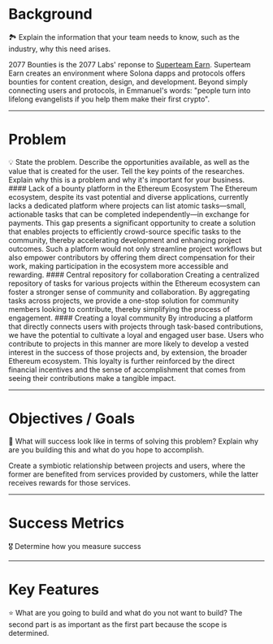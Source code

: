 
# Background

<aside> 🏞️ Explain the information that your team needs to know, such as the industry, why this need arises.</aside>

2077 Bounties is the 2077 Labs' reponse to [Superteam Earn](https://earn.superteam.fun/). Superteam Earn creates an environment where Solona dapps and protocols offers bounties for content creation, design, and development. Beyond simply connecting users and protocols,  in Emmanuel's words: "people turn into lifelong evangelists if you help them make their first crypto".

---

# Problem

<aside> 💡 State the problem. Describe the opportunities available, as well as the value that is created for the user. Tell the key points of the researches. Explain why this is a problem and why it's important for your business.</aside>
#### Lack of a bounty platform in the Ethereum Ecosystem
The Ethereum ecosystem, despite its vast potential and diverse applications, currently lacks a dedicated platform where projects can list atomic tasks—small, actionable tasks that can be completed independently—in exchange for payments. This gap presents a significant opportunity to create a solution that enables projects to efficiently crowd-source specific tasks to the community, thereby accelerating development and enhancing project outcomes. Such a platform would not only streamline project workflows but also empower contributors by offering them direct compensation for their work, making participation in the ecosystem more accessible and rewarding.
#### Central repository for collaboration
Creating a centralized repository of tasks for various projects within the Ethereum ecosystem can foster a stronger sense of community and collaboration. By aggregating tasks across projects, we provide a one-stop solution for community members looking to contribute, thereby simplifying the process of engagement.
#### Creating a loyal community
By introducing a platform that directly connects users with projects through task-based contributions, we have the potential to cultivate a loyal and engaged user base. Users who contribute to projects in this manner are more likely to develop a vested interest in the success of those projects and, by extension, the broader Ethereum ecosystem. This loyalty is further reinforced by the direct financial incentives and the sense of accomplishment that comes from seeing their contributions make a tangible impact.

---

# Objectives / Goals

<aside> 🎯 What will success look like in terms of solving this problem? Explain why are you building this and what do you hope to accomplish.

</aside>

Create a symbiotic relationship between projects and users, where the former are benefited from services provided by customers, while the latter receives rewards for those services.

---

# Success Metrics

<aside> 🎖️ Determine how you measure success

</aside>

---

# Key Features
<aside> ⭐ What are you going to build and what do you not want to build? The second part is as important as the first part because the scope is determined.</aside>

